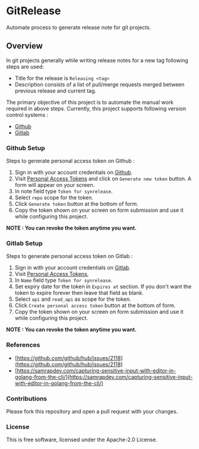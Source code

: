# GitRelease
Automate process to generate release note for git projects.

## Overview
In git projects generally while writing release notes for a new tag following steps are used:

* Title for the release is `Releasing <tag>`
* Description consists of a list of pull/merge requests merged between previous release and current tag.

The primary objective of this project is to automate the manual work required in above steps. Currently, this project supports following version control systems :
* [Github](https://github.com)
* [Gitlab](https://gitlab.com)  

### Github Setup
Steps to generate personal access token on Github :

1. Sign in with your account credentials on [Github](https://github.com/login).
2. Visit [Personal Access Tokens](https://github.com/settings/tokens) and click on `Generate new token` button. A form will appear on your screen.
3. In note field type `Token for synrelease`.
4. Select `repo` scope for the token.
5. Click `Generate token` button at the bottom of form. 
6. Copy the token shown on your screen on form submission and use it while configuring this project. 

**NOTE : You can revoke the token anytime you want.**

### Gitlab Setup
Steps to generate personal access token on Gitlab :

1. Sign in with your account credentials on [Gitlab](https://gitlab.com/users/sign_in).
2. Visit [Personal Access Tokens](https://gitlab.com/profile/personal_access_tokens),
3. In `Name` field type `Token for synrelease`.
4. Set expiry date for the token in `Expires at` section. If you don't want the token to expire forever then leave that field as blank.
5. Select `api` and `read_api` as scope for the token.
6. Click `Create personal access token` button at the bottom of form.
7. Copy the token shown on your screen on form submission and use it while configuring this project. 

**NOTE : You can revoke the token anytime you want.**

### References
* [https://github.com/github/hub/issues/2118](https://github.com/github/hub/issues/2118)
* [https://samrapdev.com/capturing-sensitive-input-with-editor-in-golang-from-the-cli/](https://samrapdev.com/capturing-sensitive-input-with-editor-in-golang-from-the-cli/)

### Contributions
Please fork this repository and open a pull request with your changes.

### License
This is free software, licensed under the Apache-2.0 License.